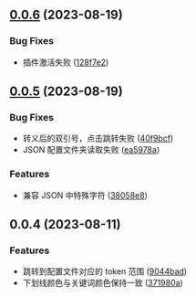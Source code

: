 ## [0.0.6](https://github.com/showlotus/Turboui-i18n/compare/0.0.5...0.0.6) (2023-08-19)


### Bug Fixes

* 插件激活失败 ([128f7e2](https://github.com/showlotus/Turboui-i18n/commit/128f7e2cee70c76f5f81fab6a9e8f310c65e9829))



## [0.0.5](https://github.com/showlotus/Turboui-i18n/compare/0.0.4...0.0.5) (2023-08-19)


### Bug Fixes

* 转义后的双引号，点击跳转失败 ([40f9bcf](https://github.com/showlotus/Turboui-i18n/commit/40f9bcf887665ad87e59a68a357e5de652d49cc4))
* JSON 配置文件夹读取失败 ([ea5978a](https://github.com/showlotus/Turboui-i18n/commit/ea5978a6e89ec20d86e55aee3b79ea7bd51b40fe))


### Features

* 兼容 JSON 中特殊字符 ([38058e8](https://github.com/showlotus/Turboui-i18n/commit/38058e899d9075ccd3a2e6f94f2262dc5aa642f2))



## 0.0.4 (2023-08-11)

### Features

- 跳转到配置文件对应的 token 范围 ([9044bad](https://github.com/showlotus/Turboui-i18n/commit/9044bad6c77a4bd02d7b8fcb8de5877deb5ac453))
- 下划线颜色与关键词颜色保持一致 ([371980a](https://github.com/showlotus/Turboui-i18n/commit/371980a8739a62521cb0fafd7dfcbc16a2045526))
